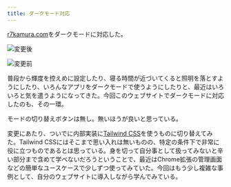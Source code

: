 ```yaml
---
title: ダークモード対応
---
```

[r7kamura.com](https://r7kamura.com/)をダークモードに対応した。

![](https://lh3.googleusercontent.com/docs/ADP-6oGOhSBoqss7CozJRMiqBM6AyfwoIn-pHitzhkfI6Y91G04LnoGHmaFgJ0Jz6SEaL8kzVfTVdMdriGw1WirntaeCR3VFrr-OwD1YZjyY2RqxNVnLnA9eQo8n_9OZ6TkLBhYUcQWw7fu2eGWpjBfX06YrsCtct3jrTjr3Y7o8lcVuTfKJtUrZzVp9w5b2WWpbGAfl9OdcelYflI3Tp19CaJjucPBrecwBvajkN2nYVLla012yanfFwqhl1XODwHD5IjjzDjZWH8Y4uxASNLKfxGGyU2bRKttr0pN350R2EsN7igYc7LKXtDE8Y9lfaULh-yRl7KSCJsq56HT1abEFuDnKQeJHW6jwkMWCo6wHVpJ-2mtdWZbX2eFsC6e0Yf0AjQ63FxDguNvCzdZb7xvOFKu73U1QldDLrQNAhsy6eaIj3u7Lifd8TAWwwO_i3cXUGGsP88pgi72r08Lb6UjyPZ84MuOJzzChTJu8Ph1Blpmyh8swukCe9NUvO_XGsBC0Xe59aDlZ45X7jID_h0S-tihSDcBENtzEWlLMDMPwN5K0zNv7Vb89o71HMaySAM3SB604_EFSZFhvPO4MYDhQeFIrdIUrud1cz4tYbd0StB9dCxesYM6YBJTADT2NKwL5bfcnZg0WNydECZUF93FUMGBP2KYu-bQ18vUbnFuufKbpNm0KCIEss2XFyzNG4NovZvMKCcabQuU5hwXWyHzxOOckmrtDkO71EN55Vj14EcVXX-7aaty3G-NmJNdktiEDwBri8ndFiAMZdB1JvzYLgXfKocFgl3z_xyW2NVc_63LOgk1fsO055aqccTfLGMFQSWb2fytdJSC5jnqN8YVfN5k06vqZwfNBg2246QjMNOu2OTDBS7gs6kMKOFlZcRx_YHiuugwTh7m0k_TzMcWoCnDNTIwfOfpP5uDxRR0dPbQPaix1Xn70jumyswfFmf4DGfXlatEWC4G851NaNf9KUM6L5IyEihpgjc0UYLIyZnkc_hzOzghr2KnSbIVIa9GsZqiGRVFXDFiIT4TU7bFrZ3L2YnxQ6_b71FwGv0PE9AovqvcqQtWinaJjxVVIyi07EuUyOOH5Qd5gB5RDbpzQenBSZaqawRG0vi6Cl6KxthAhaSS1HJ-L2UBSbsE6oM33zvoJXxHRhSALAICHghQnrDUcZEzX12GNqc0WsdQbosWm6_eMnZaZcdSXk0HzxGup5KSoAWMrB3jv0fyMymHOHUwFRndtTciKWpPbb-5REst33MAM "変更後")

![](https://lh3.googleusercontent.com/docs/ADP-6oEyBNXbSaBJZ3MzF5btWy4WbGOcqvi15j9F3SDf2pzP62YESqihH0IaTwt-EZoOiPhTEmBpsAy8VM70Eo90aLx7DN4cUOYNmpXqwIonleACTXgR78SFiNNbLH4ptShkmnz2yPXtdGdxro1B_Hco2QKAzUKqzFTTePcX4zPKH4Y_XgjrA1aP4jdcBdvqK7KJ7fv0WzOB_Qtn7qc1wO5WwAOWmjeH0lrMQlhvnj50m0ONuM6NCHuhQbyzXcxuefv97CzU0kv5f87PUReeeUYxw_0TNYFlXN91800IzA8x5wULqWI5NIADQVG1fDCMdpq4ARbynenmtAeg4sx8HsUYv531YQBCpnIo59pFI0OF4hdGm8pvlv-c-17LNdp54jNd0HjdNJRCSust5lfg4S3X28UNjUuHo3t0s8aJHsMZwjol_xFTrpFsxzCQ_2GdEmySZoi6MuE95mGpfwYBir1U4Gf52AbHsWZ8IFcoSI7QL7Un0xKXyDvVTQMs9tBZeQ5yJDhUShdZ_5T3Xog9apAYvy6QecUriHxiRAm_G0ljwVPDatvqYDE7GQ6mTZbD3HCN-QKzj3dcUrF1ibeNSZSpFGYkqW_urYRpz3nDhB92SsfJBZOQkBTylQWg6Pnk0d0nmTzsEhgg0tqGX-t4NWQPPO54CmQlwkMGimz_wEUoMGBzN6Iyu3L-_gSrs2WqjWf0Zg_MjDycIhdORR1-5L8tuy-NVn01AQZid-kuRtobnKb2byjEFHO-01bJMTuiNxejr_pda73qLpzY3cqOg54rz61QQJe2uamKwuxH3pldx57tR8YmPoOXuV9VLNLHdztTlrCXZhqb0V-hA-hPR6Sk7FvJRe4-GDdtIqJrGeqDf7_PgDKLMksMSUfjuAKa3YNCpX6ZO4viePlsFjWRpwiwHAAE1jslSPwlzSBgpwGu-YppVQKXePt-sbrLeVSZnlvoBezly2OdcTjvuEKOuVU5sUBC6W32wutx9TGySoHbS3RyURUIhCeaVuetryWGeaW1uBfHeIhWYpeRGZQyqm6orDt4jtnp7YKG0leR0d3X5ffBCZLBRx4IfQMMD53K6pVipe8tx-5v7jUQF98j5-qbYWK94TzPz08MkvOKXiArp6a52e-WwgSJaYG2nQW7FqFpqfJpwP6mXoI_1-k5hYHv1bRy1nVyHCzhZrZSqjnHDgO4Z4Sbfh8E0BKrOoWD9enXAJuu007b03yBDWLD5L7TDdJ4d3drSfb64iMLD4fOBXnamMgZ "変更前")

普段から輝度を控えめに設定したり、寝る時間が近づいてくると照明を落とすようにしたり、いろんなアプリをダークモードで使うようにしたりと、最近はいろいろと気を遣うようになってきた。今回このウェブサイトでダークモードに対応したのも、その一環。

モードの切り替えボタンは無し。無いほうが良いと思っている。

変更にあたり、ついでに内部実装に[Tailwind CSS](https://tailwindcss.com/)を使うものに切り替えてみた。Tailwind CSSにはそこまで思い入れは無いものの、特定の条件下で非常に役に立つものであるとは思っている。身を切って自分事として扱ってみないと辛い部分まで含めて学べないだろうということで、最近はChrome拡張の管理画面などの簡単なユースケースで少しずつ使ってみていた。今回はもう少し複雑な事例として、自分のウェブサイトに導入しながら学んでみている。

